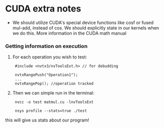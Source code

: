 # CUDA extra notes

- We should utilize CUDA's special device functions like cosf or fused mul-add, instead of cos. We should explicitly state in our kernels when we do this. More information in the CUDA math manual

### Getting information on execution

1. For each operation you wish to test:

        #include <nvtx3/nvToolsExt.h> // for debudding

        nvtxRangePush("Operation1");
        ...
        nvtxRangePop(); //operation tracked

2. Then we can simple run in the terminal:

        nvcc -o test matmul.cu -lnvToolsExt

        nsys profile --stats=true ./test

this will give us stats about our program!